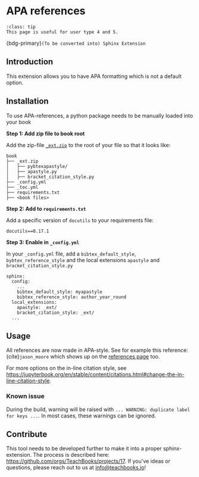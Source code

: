 # APA references

```{admonition} User types
:class: tip
This page is useful for user type 4 and 5.
```

{bdg-primary}`(To be converted into) Sphinx Extension`

## Introduction

This extension allows you to have APA formatting which is not a default option.

## Installation
To use APA-references, a python package needs to be manually loaded into your book

**Step 1: Add zip file to book root**

Add the zip-file [`_ext.zip`](_ext.zip) to the root of your file so that it looks like:

```
book
├── _ext.zip
│   ├── pybtexapastyle/
│   ├── apastyle.py
│   ├── bracket_citation_style.py
├── _config.yml
├── _toc.yml
├── requirements.txt
├── <book files>
```

**Step 2: Add to `requirements.txt`**

Add a specific version of `docutils` to your requirements file:
```
docutils==0.17.1
```

**Step 3: Enable in `_config.yml`**

In your `_config.yml` file, add a `bibtex_default_style`, `bybtex_reference_style` and the local extensions `apastyle` and `bracket_citation_style.py`
```
sphinx:
  config:
    ...
    bibtex_default_style: myapastyle
    bibtex_reference_style: author_year_round
  local_extensions:
    apastyle: _ext/
    bracket_citation_style: _ext/
  ...
```

## Usage
All references are now made in APA-style. See for example this reference: {cite}`jason_moore` which shows up on the [references page](../references.md) too.

For more options on the in-line citation style, see https://jupyterbook.org/en/stable/content/citations.html#change-the-in-line-citation-style.

### Known issue
During the build, warning will be raised with `... WARNING: duplicate label for keys ...`. In most cases, these warnings can be ignored.

## Contribute
This tool needs to be developed further to make it into a proper sphinx-extension. The process is described here: https://github.com/orgs/TeachBooks/projects/17. If you've ideas or questions, please reach out to us at info@teachbooks.io!